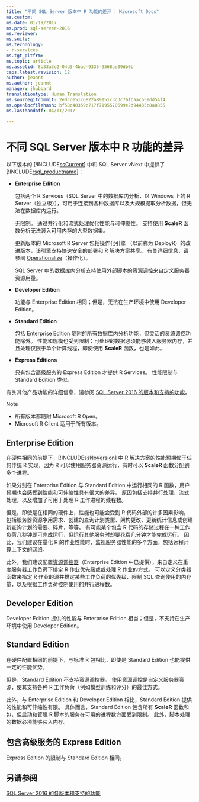 ```yaml
---
title: "不同 SQL Server 版本中 R 功能的差异 | Microsoft Docs"
ms.custom: 
ms.date: 01/19/2017
ms.prod: sql-server-2016
ms.reviewer: 
ms.suite: 
ms.technology:
- r-services
ms.tgt_pltfrm: 
ms.topic: article
ms.assetid: 8b33a3e2-04d3-4bad-9335-9568ae09db0b
caps.latest.revision: 12
author: jeannt
ms.author: jeannt
manager: jhubbard
translationtype: Human Translation
ms.sourcegitcommit: 2edcce51c6822a89151c3c3c76fbaacb5edd54f4
ms.openlocfilehash: bf58c40359c717f7195570699e2d94435c8a0855
ms.lasthandoff: 04/11/2017

---
```

# <a name="differences-in-r-features-between-editions-of-sql-server"></a>不同 SQL Server 版本中 R 功能的差异
  以下版本的 [!INCLUDE[ssCurrent](../../includes/sscurrent-md.md)] 中和 SQL Server vNext 中提供了 [!INCLUDE[rsql_productname](../../includes/rsql-productname-md.md)]：  
  
-   **Enterprise Edition**  
    
     包括两个 R Services（SQL Server 中的数据库内分析，以 Windows 上的 R Server（独立版）），可用于连接到各种数据库以及大规模提取分析数据，但无法在数据库内运行。  

     无限制。 通过并行化和流式处理优化性能与可伸缩性。 支持使用 **ScaleR** 函数分析无法装入可用内存的大型数据集。  
     
     更新版本的 Microsoft R Server 包括操作化引擎 （以前称为 DeployR）的改进版本，该引擎支持快速安全的部署和 R 解决方案共享。 有关详细信息，请参阅 [Operationalize](https://msdn.microsoft.com/microsoft-r/operationalize/about)（操作化）。
  
     SQL Server 中的数据库内分析支持使用外部脚本的资源调控来自定义服务器资源用量。  
  
-   **Developer Edition**  

    功能与 Enterprise Edition 相同；但是，无法在生产环境中使用 Developer Edition。  

  
  
-   **Standard Edition**  
  
     包括 Enterprise Edition 随附的所有数据库内分析功能，但灵活的资源调控功能除外。 性能和规模也受到限制：可处理的数据必须能够装入服务器内存，并且处理仅限于单个计算线程，即使使用 **ScaleR** 函数，也是如此。
  
-   **Express Editions**  
  
     只有包含高级服务的 Express Edition 才提供 R Services。 性能限制与 Standard Edition 类似。  
  
 有关其他产品功能的详细信息，请参阅 [SQL Server 2016 的版本和支持的功能](../../sql-server/editions-and-supported-features-for-sql-server-2016.md)。 
> [!NOTE]
>
> + 所有版本都随附 Microsoft R Open。
> + Microsoft R Client 适用于所有版本。
  
## <a name="enterprise-edition"></a>Enterprise Edition  
 在硬件相同的前提下，[!INCLUDE[ssNoVersion](../../includes/ssnoversion-md.md)] 中 R 解决方案的性能预期优于任何传统 R 实现，因为 R 可以使用服务器资源运行，有时可以 **ScaleR** 函数分配到多个进程。  
  
 如果分别在 Enterprise Edition 与 Standard Edition 中运行相同的 R 函数，用户预期也会感受到性能和可伸缩性具有很大的差异。 原因包括支持并行处理、流式处理，以及增加了可用于处理 R 工作进程的线程数。  
  
 但是，即使是在相同的硬件上，性能也可能会受到 R 代码外部的许多因素影响，包括服务器资源争用需求、创建的查询计划类型、架构更改、更新统计信息或创建新查询计划的需要、碎片，等等。 有可能某个包含 R 代码的存储过程在一种工作负荷几秒钟即可完成运行，但运行其他服务时却要花费几分钟才能完成运行。  因此，我们建议在量化 R 的作业性能时，监视服务器性能的多个方面，包括远程计算上下文的网络。  

此外，我们建议配置[资源调控器](../../relational-databases/resource-governor/resource-governor.md)（Enterprise Edition 中已提供），来自定义在重度服务器工作负荷下排定 R 作业优先级或或处理 R 作业的方式。 可以定义分类器函数来指定 R 作业的源并排定某些工作负荷的优先级、限制 SQL 查询使用的内存量，以及根据工作负荷控制使用的并行进程数。  
  
## <a name="developer-edition"></a>Developer Edition  
 Developer Edition 提供的性能与 Enterprise Edition 相当；但是，不支持在生产环境中使用 Developer Edition。  
  
  
## <a name="standard-edition"></a>Standard Edition  
 在硬件配置相同的前提下，与标准 R 包相比，即使是 Standard Edition 也能提供一定的性能优势。  
  
 但是，Standard Edition 不支持资源调控器。 使用资源调控是自定义服务器资源，使其支持各种 R 工作负荷（例如模型训练和评分）的最佳方式。  
  
 此外，与 Enterprise Edition 和 Developer Edition 相比，Standard Edition 提供的性能和可伸缩性有限。 具体而言，Standard Edition 包含所有 **ScaleR** 函数和包，但启动和管理 R 脚本的服务在可用的进程数方面受到限制。 此外，脚本处理的数据必须能够装入内存。  
  
  
## <a name="express-edition-with-advanced-services"></a>包含高级服务的 Express Edition  
 Express Edition 的限制与 Standard Edition 相同。  
  
## <a name="see-also"></a>另请参阅  
[SQL Server 2016 的各版本和支持的功能](../../sql-server/editions-and-supported-features-for-sql-server-2016.md) 

  

